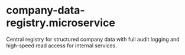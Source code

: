 # company-data-registry.microservice
Central registry for structured company data with full audit logging and high-speed read access for internal services.
